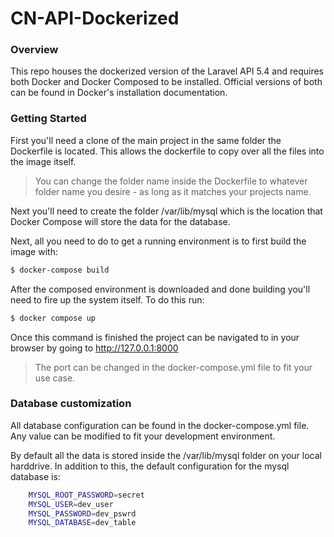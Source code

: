 # CN-API-Dockerized

### Overview
This repo houses the dockerized version of the Laravel API 5.4 and requires both Docker and Docker Composed to be installed. Official versions of both can be found in Docker's installation documentation.

### Getting Started
First you'll need a clone of the main project in the same folder the Dockerfile is located. This allows the dockerfile to copy over all the files into the image itself. 

> You can change the folder name inside the Dockerfile to whatever folder name you desire - as long as it matches your projects name.

Next you'll need to create the folder /var/lib/mysql which is the location that Docker Compose will store the data for the database.

Next, all you need to do to get a running environment is to first build the image with:

```sh
$ docker-compose build
```

After the composed environment is downloaded and done building you'll need to fire up the system itself. To do this run:
```sh
$ docker compose up
``` 
Once this command is finished the project can be navigated to in your browser by going to http://127.0.0.1:8000
 
 > The port can be changed in the docker-compose.yml file to fit your use case.


### Database customization
All database configuration can be found in the docker-compose.yml file. Any value can be modified to fit your development environment.

By default all the data is stored inside the /var/lib/mysql folder on your local harddrive. In addition to this, the default configuration for the mysql database is:

```sh
    MYSQL_ROOT_PASSWORD=secret
    MYSQL_USER=dev_user
    MYSQL_PASSWORD=dev_pswrd
    MYSQL_DATABASE=dev_table
```
